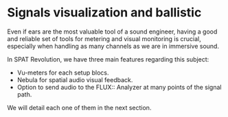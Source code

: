 # Signals visualization and ballistic

<!--TODO : Add pictures -->

Even if ears are the most valuable tool of a sound engineer, having a good and reliable set of tools for metering and visual monitoring is crucial, especially when handling as many channels as we are in immersive sound.

In SPAT Revolution, we have three main features regarding this subject:
+ Vu-meters for each setup blocs.
+ Nebula for spatial audio visual feedback.
+ Option to send audio to the FLUX:: Analyzer at many points of the signal path.

We will detail each one of them in the next section.